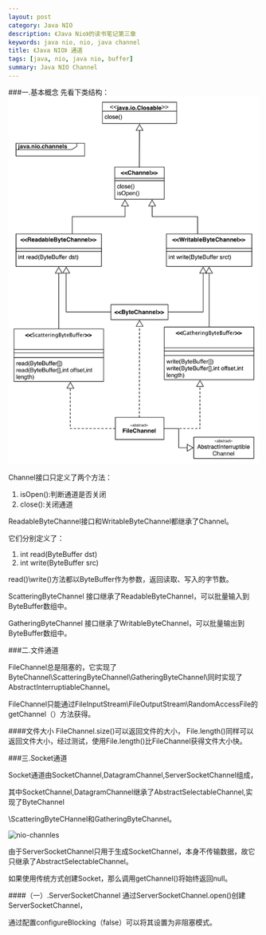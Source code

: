 ```yaml
---
layout: post
category: Java NIO
description: 《Java Nio》的读书笔记第三章
keywords: java nio, nio, java channel
title: 《Java NIO》 通道
tags: [java, nio, java nio, buffer]
summary: Java NIO Channel
---
```


###一.基本概念
先看下类结构：
![nio-channles](/imgs/nio-channles.png)

Channel接口只定义了两个方法：
	
1.	isOpen():判断通道是否关闭
2.	close():关闭通道

ReadableByteChannel接口和WritableByteChannel都继承了Channel。

它们分别定义了：

1.	int read(ByteBuffer dst)
2.	int write(ByteBuffer src)

read()\write()方法都以ByteBuffer作为参数，返回读取、写入的字节数。


ScatteringByteChannel 接口继承了ReadableByteChannel，可以批量输入到ByteBuffer数组中。


GatheringByteChannel 接口继承了WritableByteChannel，可以批量输出到ByteBuffer数组中。

###二.文件通道

FileChannel总是阻塞的，它实现了ByteChannel\ScatteringByteChannel\GatheringByteChannel\同时实现了AbstractInterruptiableChannel。

FileChannel只能通过FileInputStream\FileOutputStream\RandomAccessFile的getChannel（）方法获得。

####文件大小
FileChannel.size()可以返回文件的大小，
File.length()同样可以返回文件大小，经过测试，使用File.length()比FileChannel获得文件大小快。

###三.Socket通道

Socket通道由SocketChannel,DatagramChannel,ServerSocketChannel组成，

其中SocketChannel,DatagramChannel继承了AbstractSelectableChannel,实现了ByteChannel

\ScatteringByteCHannel和GatheringByteChannel。

![nio-channles](/imgs/nio-socket-channles.png)

由于ServerSocketChannel只用于生成SocketChannel，本身不传输数据，故它只继承了AbstractSelectableChannel。

如果使用传统方式创建Socket，那么调用getChannel()将始终返回null。


####（一）.ServerSocketChannel
通过ServerSocketChannel.open()创建ServerSocketChannel，

通过配置configureBlocking（false）可以将其设置为非阻塞模式。


